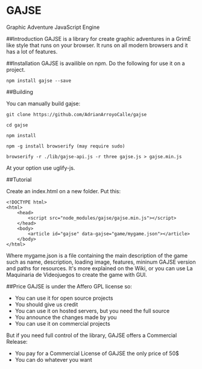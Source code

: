 GAJSE
=====

Graphic Adventure JavaScript Engine

##Introduction
GAJSE is a library for create graphic adventures in a GrimE like style that runs on your browser. It runs on all modern browsers and it has a lot of features. 

##Installation
GAJSE is availible on npm. Do the following for use it on a project.

```
npm install gajse --save
```


##Building

You can manually build gajse:

```
git clone https://github.com/AdrianArroyoCalle/gajse

cd gajse

npm install

npm -g install browserify (may require sudo)

browserify -r ./lib/gajse-api.js -r three gajse.js > gajse.min.js

```

At your option use uglify-js.

##Tutorial

Create an index.html on a new folder. Put this:

```
<!DOCTYPE html>
<html>
	<head>
		<script src="node_modules/gajse/gajse.min.js"></script>
	</head>
	<body>
		<article id="gajse" data-gajse="game/mygame.json"></article>
	</body>
</html>
```
Where mygame.json is a file containing the main description of the game such as name, description, loading image, features, mininum GAJSE version and paths for resources. It's more explained on the Wiki, or you can use La Maquinaria de Videojuegos to create the game with GUI.

##Price
GAJSE is under the Affero GPL license so:

 * You can use it for open source projects
 * You should give us credit
 * You can use it on hosted servers, but you need the full source
 * You announce the changes made by you
 * You can use it on commercial projects

But if you need full control of the library, GAJSE offers a Commercial Release:

 * You pay for a Commercial License of GAJSE the only price of 50$
 * You can do whatever you want
